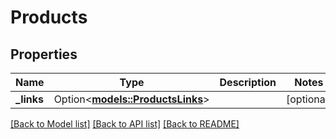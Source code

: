 # Products

## Properties

Name | Type | Description | Notes
------------ | ------------- | ------------- | -------------
**_links** | Option<[**models::ProductsLinks**](ProductsLinks.md)> |  | [optional]

[[Back to Model list]](../README.md#documentation-for-models) [[Back to API list]](../README.md#documentation-for-api-endpoints) [[Back to README]](../README.md)


